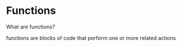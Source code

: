 # Functions

What are functions?

functions are blocks of code that perform one or more related actions

